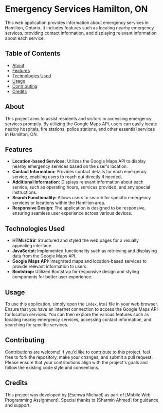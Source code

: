 # Emergency Services Hamilton, ON

This web application provides information about emergency services in Hamilton, Ontario. It includes features such as locating nearby emergency services, providing contact information, and displaying relevant information about each service.

## Table of Contents

- [About](#about)
- [Features](#features)
- [Technologies Used](#technologies-used)
- [Usage](#usage)
- [Contributing](#contributing)
- [Credits](#credits)

## About

This project aims to assist residents and visitors in accessing emergency services promptly. By utilizing the Google Maps API, users can easily locate nearby hospitals, fire stations, police stations, and other essential services in Hamilton, ON.

## Features

- **Location-based Services:** Utilizes the Google Maps API to display nearby emergency services based on the user's location.
- **Contact Information:** Provides contact details for each emergency service, enabling users to reach out directly if needed.
- **Additional Information:** Displays relevant information about each service, such as operating hours, services provided, and any special instructions.
- **Search Functionality:** Allows users to search for specific emergency services or locations within the Hamilton area.
- **Responsive Design:** The application is designed to be responsive, ensuring seamless user experience across various devices.

## Technologies Used

- **HTML/CSS:** Structured and styled the web pages for a visually appealing interface.
- **JavaScript:** Implemented functionality such as retrieving and displaying data from the Google Maps API.
- **Google Maps API:** Integrated maps and location-based services to provide relevant information to users.
- **Bootstrap:** Utilized Bootstrap for responsive design and styling components for better user experience.

## Usage

To use this application, simply open the `index.html` file in your web browser. Ensure that you have an internet connection to access the Google Maps API for location services. You can then explore the various features such as locating nearby emergency services, accessing contact information, and searching for specific services.

## Contributing

Contributions are welcome! If you'd like to contribute to this project, feel free to fork the repository, make your changes, and submit a pull request. Please ensure that your contributions align with the project's goals and follow the existing code style and conventions.

## Credits

This project was developed by [Esenwa Michael] as part of [Mobile Web Programming Assignment]. Special thanks to [Sharmin Ahmed] for guidance and support.


